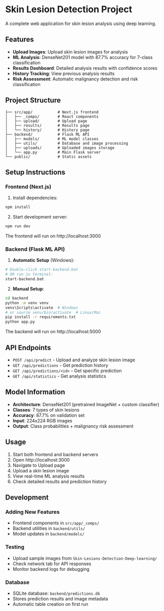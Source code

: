 # Skin Lesion Detection Project

A complete web application for skin lesion analysis using deep learning.

## Features

- **Upload Images**: Upload skin lesion images for analysis
- **ML Analysis**: DenseNet201 model with 87.7% accuracy for 7-class classification
- **Results Dashboard**: Detailed analysis results with confidence scores
- **History Tracking**: View previous analysis results
- **Risk Assessment**: Automatic malignancy detection and risk classification

## Project Structure

```
├── src/app/           # Next.js frontend
│   ├── _comps/        # React components
│   ├── upload/        # Upload page
│   ├── results/       # Results page
│   └── history/       # History page
├── backend/           # Flask ML API
│   ├── models/        # ML model classes
│   ├── utils/         # Database and image processing
│   ├── uploads/       # Uploaded images storage
│   └── app.py         # Main Flask server
└── public/            # Static assets
```

## Setup Instructions

### Frontend (Next.js)

1. Install dependencies:
```bash
npm install
```

2. Start development server:
```bash
npm run dev
```

The frontend will run on http://localhost:3000

### Backend (Flask ML API)

1. **Automatic Setup** (Windows):
```bash
# Double-click start-backend.bat
# OR run in terminal:
start-backend.bat
```

2. **Manual Setup**:
```bash
cd backend
python -m venv venv
venv\Scripts\activate  # Windows
# or source venv/bin/activate  # Linux/Mac
pip install -r requirements.txt
python app.py
```

The backend will run on http://localhost:5000

## API Endpoints

- `POST /api/predict` - Upload and analyze skin lesion image
- `GET /api/predictions` - Get prediction history
- `GET /api/predictions/<id>` - Get specific prediction
- `GET /api/statistics` - Get analysis statistics

## Model Information

- **Architecture**: DenseNet201 (pretrained ImageNet + custom classifier)
- **Classes**: 7 types of skin lesions
- **Accuracy**: 87.7% on validation set
- **Input**: 224x224 RGB images
- **Output**: Class probabilities + malignancy risk assessment

## Usage

1. Start both frontend and backend servers
2. Open http://localhost:3000
3. Navigate to Upload page
4. Upload a skin lesion image
5. View real-time ML analysis results
6. Check detailed results and prediction history

## Development

### Adding New Features
- Frontend components in `src/app/_comps/`
- Backend utilities in `backend/utils/`
- Model updates in `backend/models/`

### Testing
- Upload sample images from `Skin-Lesions-Detection-Deep-learning/`
- Check network tab for API responses
- Monitor backend logs for debugging

### Database
- SQLite database: `backend/predictions.db`
- Stores prediction results and image metadata
- Automatic table creation on first run